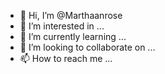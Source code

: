 - 👋 Hi, I’m @Marthaanrose
- 👀 I’m interested in ...
- 🌱 I’m currently learning ...
- 💞️ I’m looking to collaborate on ...
- 📫 How to reach me ...

<!---
Marthaanrose/Marthaanrose is a ✨ special ✨ repository because its `README.md` (this file) appears on your GitHub profile.
You can click the Preview link to take a look at your changes.
--->
